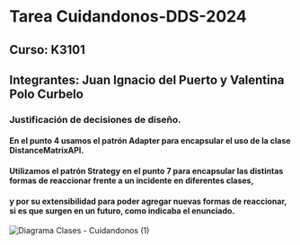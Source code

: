 # Tarea Cuidandonos-DDS-2024

## Curso: K3101
## Integrantes: Juan Ignacio del Puerto y Valentina Polo Curbelo


### Justificación de decisiones de diseño.
#### En el punto 4 usamos el patrón Adapter para encapsular el uso de la clase DistanceMatrixAPI.
#### Utilizamos el patrón Strategy en el punto 7 para encapsular las distintas formas de reaccionar frente a un incidente en diferentes clases, 
#### y por su extensibilidad para poder agregar nuevas formas de reaccionar, si es que surgen en un futuro, como indicaba el enunciado.

![Diagrama Clases - Cuidandonos (1)](https://github.com/juanidelPuerto/TareaCuidandonos-DDS-2024/assets/63317041/ba6111e1-811a-4907-8b20-ec629f424ef5)



